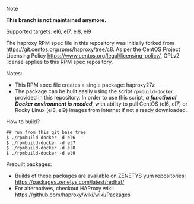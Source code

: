 > [!NOTE]
> **This branch is not maintained anymore.**

Supported targets: el6, el7, el8, el9

The haproxy RPM spec file in this repository was initially forked from
https://git.centos.org/rpms/haproxy/tree/c8. As per the CentOS Project
Licensing Policy https://www.centos.org/legal/licensing-policy/, GPLv2
license applies to this RPM spec repository.

Notes:

  - This RPM spec file creates a single package: haproxy27z
  - The package can be built easily using the script `rpmbuild-docker` provided in this repository. In order to use this script, _**a functional Docker environment is needed**_, with ability to pull CentOS (el6, el7) or Rocky Linux (el8, el9) images from internet if not already downloaded.

How to build?

```
## run from this git base tree
$ ./rpmbuild-docker -d el6
$ ./rpmbuild-docker -d el7
$ ./rpmbuild-docker -d el8
$ ./rpmbuild-docker -d el9
```

Prebuilt packages:

  - Builds of these packages are available on ZENETYS yum repositories:<br/>
https://packages.zenetys.com/latest/redhat/
  - For alternatives, checkout HAProxy wiki:<br/>
https://github.com/haproxy/wiki/wiki/Packages
